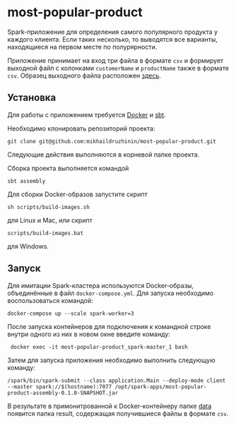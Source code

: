 # most-popular-product
Spark-приложение для определения самого популярного продукта у каждого клиента.
Если таких несколько, то выводятся все варианты, находящиеся на первом месте по полурярности.

Приложение принимает на вход три файла в формате `csv` и формирует выходной файл с колонками `customerName` и `productName` также в формате `csv`.
Образец выходного файла расположен [здесь](https://github.com/mikhaildruzhinin/most-popular-product/tree/main/data/result_example).
## Установка
Для работы с приложением требуется [Docker](https://www.docker.com/) и [sbt](https://www.scala-sbt.org/index.html).

Необходимо клонировать репозиторий проекта:
```
git clone git@github.com:mikhaildruzhinin/most-popular-product.git
```
Следующие действия выполняются в корневой папке проекта.

Сборка проекта выполняется командой
```
sbt assembly
```
Для сборки Docker-образов запустите скрипт
```
sh scripts/build-images.sh
```
для Linux и Mac, или скрипт
```
scripts/build-images.bat
```
для Windows.
## Запуск
Для имитации Spark-кластера используются Docker-образы, объединённые в файл `docker-compose.yml`.
Для запуска необходимо воспользоваться командой:
```
docker-compose up --scale spark-worker=3
```
После запуска контейнеров для подключения к командной строке внутри одного из них в новом окне введите команду:
```
 docker exec -it most-popular-product_spark-master_1 bash
```
Затем для запуска приложения необходимо выполнить следующую команду:
```
/spark/bin/spark-submit --class application.Main --deploy-mode client --master spark://$(hostname):7077 /opt/spark-apps/most-popular-product-assembly-0.1.0-SNAPSHOT.jar 
```
В результате в примонитрованной к Docker-контейнеру папке [data](https://github.com/mikhaildruzhinin/most-popular-product/tree/main/data) появится папка result, содержащая получившиеся файлы в формате `csv`.